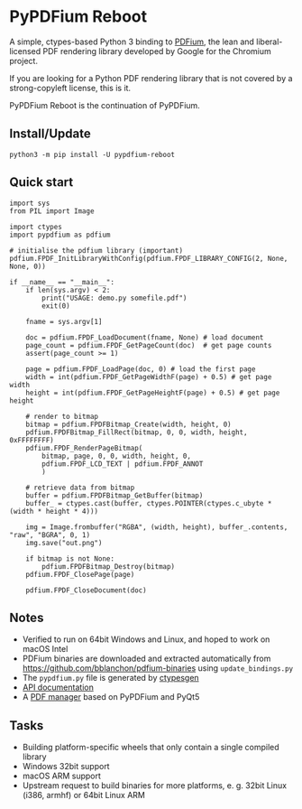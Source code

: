<!-- SPDX-FileCopyrightText: 2020 Yinlin Hu <huyinlin@gmail.com> -->
<!-- SPDX-FileCopyrightText: 2021 mara004 <geisserml@gmail.com> -->
<!-- SPDX-License-Identifier: MIT -->


# PyPDFium Reboot

A simple, ctypes-based Python 3 binding to [PDFium](https://opensource.google/projects/pdfium), the lean and liberal-licensed PDF rendering library developed by Google for the Chromium project.

If you are looking for a Python PDF rendering library that is not covered by a strong-copyleft license, this is it.

PyPDFium Reboot is the continuation of PyPDFium.


## Install/Update

```
python3 -m pip install -U pypdfium-reboot
```


## Quick start

```python3
import sys
from PIL import Image

import ctypes
import pypdfium as pdfium

# initialise the pdfium library (important)
pdfium.FPDF_InitLibraryWithConfig(pdfium.FPDF_LIBRARY_CONFIG(2, None, None, 0))

if __name__ == "__main__":
    if len(sys.argv) < 2:
        print("USAGE: demo.py somefile.pdf")
        exit(0)

    fname = sys.argv[1]

    doc = pdfium.FPDF_LoadDocument(fname, None) # load document
    page_count = pdfium.FPDF_GetPageCount(doc)  # get page counts
    assert(page_count >= 1)

    page = pdfium.FPDF_LoadPage(doc, 0) # load the first page
    width = int(pdfium.FPDF_GetPageWidthF(page) + 0.5) # get page width
    height = int(pdfium.FPDF_GetPageHeightF(page) + 0.5) # get page height
    
    # render to bitmap
    bitmap = pdfium.FPDFBitmap_Create(width, height, 0)
    pdfium.FPDFBitmap_FillRect(bitmap, 0, 0, width, height, 0xFFFFFFFF)
    pdfium.FPDF_RenderPageBitmap(
        bitmap, page, 0, 0, width, height, 0, 
        pdfium.FPDF_LCD_TEXT | pdfium.FPDF_ANNOT
        )
    
    # retrieve data from bitmap
    buffer = pdfium.FPDFBitmap_GetBuffer(bitmap)
    buffer_ = ctypes.cast(buffer, ctypes.POINTER(ctypes.c_ubyte * (width * height * 4)))

    img = Image.frombuffer("RGBA", (width, height), buffer_.contents, "raw", "BGRA", 0, 1)
    img.save("out.png")

    if bitmap is not None:
        pdfium.FPDFBitmap_Destroy(bitmap)
    pdfium.FPDF_ClosePage(page)
    
    pdfium.FPDF_CloseDocument(doc)
```

## Notes

* Verified to run on 64bit Windows and Linux, and hoped to work on macOS Intel
* PDFium binaries are downloaded and extracted automatically from https://github.com/bblanchon/pdfium-binaries using `update_bindings.py`
* The `pypdfium.py` file is generated by [ctypesgen](https://github.com/davidjamesca/ctypesgen)
* [API documentation](https://developers.foxitsoftware.com/resources/pdf-sdk/c_api_reference_pdfium/group___f_p_d_f_i_u_m.html)
* A [PDF manager](https://github.com/YinlinHu/kuafu) based on PyPDFium and PyQt5


## Tasks

* Building platform-specific wheels that only contain a single compiled library
* Windows 32bit support
* macOS ARM support
* Upstream request to build binaries for more platforms, e. g. 32bit Linux (i386, armhf) or 64bit Linux ARM
